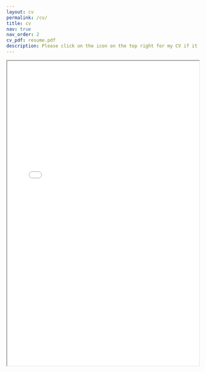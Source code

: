 ```yaml
---
layout: cv
permalink: /cv/
title: cv
nav: true
nav_order: 2
cv_pdf: resume.pdf
description: Please click on the icon on the top right for my CV if it does not show up in your browser.
---
```

<div style="width: 100%; height:800">
<iframe src="{{ '/assets/pdf/resume.pdf' | relative_url }}" width="100%" height="800"></iframe>
</div>